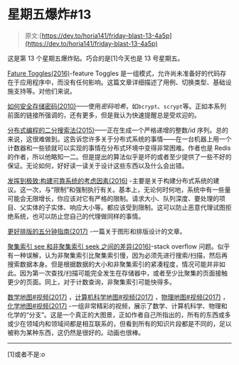 # 星期五爆炸#13

> 原文:[https://dev.to/horia141/friday-blast-13-4a5p](https://dev.to/horia141/friday-blast-13-4a5p)

这是第 13 个星期五爆炸贴。巧合的是[1]今天也是 13 号星期五。

[Fature Toggles(2016)](https://martinfowler.com/articles/feature-toggles.html)-feature Toggles 是一组模式，允许尚未准备好的代码存在于应用程序中，而没有任何影响。这篇文章详细描述了用例、切换类型、基础设施支持等。对他们来说。

[如何安全存储密码(2010)](https://getpocket.com/redirect?url=https%3A%2F%2Fcodahale.com%2Fhow-to-safely-store-a-password%2F&formCheck=c6f4865ffdcf1e165221e221555f47b3)——使用*密码哈希*，如`bcrypt`、`scrypt`等。正如本系列前面的链接所强调的，还有更多，但是我认为快速提醒总是受欢迎的。

[分布式编程的二分搜索法(2015)](http://antirez.com/news/102)——正在生成一个严格递增的整数/id 序列。总的来说，这很难做到。这告诉您许多关于分布式系统的事情——在一台机器上用一个计数器和一些锁就可以实现的事情在分布式环境中变得非常困难。作者也是 Redis 的作者，所以他略知一二。但是提出的算法似乎是坏的或者至少提供了一些不好的保证。无论如何，好好读一读关于设计这些东西以及什么会出错。

[发挥到极致:构建可靠系统的考虑因素(2016)](http://bravenewgeek.com/take-it-to-the-limit-considerations-for-building-reliable-systems/) -主要是关于构建分布式系统的建议。这一次，与“限制”和强制执行有关。基本上，无论何时何地，系统中有一些量可能会无限增长，你应该对它有严格的限制。请求大小、队列深度、要处理的项目、父实体的子实体、响应大小等。都应该受到限制。这可以防止恶意代理试图拒绝系统，也可以防止您自己的代理做同样的事情。

[更好排版的五分钟指南(2017)](http://pierrickcalvez.com/journal/a-five-minutes-guide-to-better-typography) -一篇关于图形和排版设计的文章。

[聚集索引 see 和非聚集索引 seek 之间的差异(2016)](https://dba.stackexchange.com/questions/137724/difference-between-clustered-index-seek-and-non-clustered-index-seek/137731)-stack overflow 问题。似乎有一种误解，认为非聚集索引比聚集索引慢，因为必须先进行搜索/扫描，然后再搜索数据本身。但是根据数据的大小和非聚集索引的紧凑程度，情况可能并非如此。因为第一次查找/扫描可能完全发生在存储器中，或者至少比聚集的页面接触更少的页面。同上，对于计数查询，非聚集索引可能快得多。

[数学地图#视频(2017)](https://www.youtube.com/watch?v=OmJ-4B-mS-Y) ，[计算机科学地图#视频(2017)](https://www.youtube.com/watch?v=SzJ46YA_RaA) ，[物理地图#视频(2017)](https://www.youtube.com/watch?v=ZihywtixUYo) ，[化学地图#视频(2017)](https://www.youtube.com/watch?v=P3RXtoYCW4M) -一组非常精彩的视频，展示了数学、计算机科学、物理和化学的“分支”。这是一个真正的大图景，正如作者自己所指出的，所有的东西或多或少在领域内和领域间都是相互联系的，但看到所有的知识片段都是不同的，足以被称为某种东西，这仍然是很好的。动画也很棒。

* * *

[1]或者不是:o